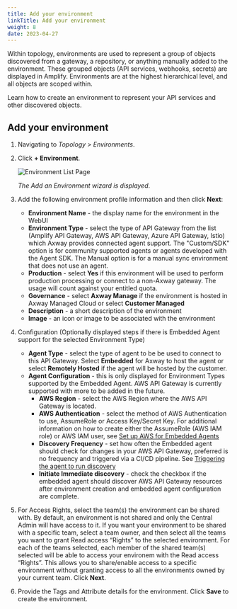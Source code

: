 ```yaml
---
title: Add your environment
linkTitle: Add your environment
weight: 8
date: 2023-04-27
---
```

Within topology, environments are used to represent a group of objects discovered from a gateway, a repository, or anything manually added to the environment.  These grouped objects (API services, webhooks, secrets) are displayed in Amplify. Environments are at the highest hierarchical level, and all objects are scoped within.

Learn how to create an environment to represent your API services and other discovered objects.

## Add your environment

1. Navigating to *Topology > Environments*.
2. Click **+ Environment**.

    ![Environment List Page](/Images/central/EnvironmentListPage.png)

    *The Add an Environment wizard is displayed*.

3. Add the following environment profile information and then click **Next**:

    * **Environment Name** - the display name for the environment in the WebUI
    * **Environment Type** - select the type of API Gateway from the list (Amplify API Gateway, AWS API Gateway, Azure API Gateway, Istio) which Axway provides connected agent support.  The "Custom/SDK" option is for community supported agents or agents developed with the Agent SDK.   The Manual option is for a manual sync environment that does not use an agent.
    * **Production** - select **Yes** if this environment will be used to perform production processing or connect to a non-Axway gateway. The usage will count against your entitled quota.
    * **Governance** - select **Axway Manage** if the environment is hosted in Axway Managed Cloud or select **Customer Managed**
    * **Description** - a short description of the environment
    * **Image** - an icon or image to be associated with the environment

4. Configuration (Optionally displayed steps if there is Embedded Agent support for the selected Environment Type)

    * **Agent Type** - select the type of agent to be be used to connect to this API Gateway.  Select **Embedded** for Axway to host the agent or select **Remotely Hosted** if the agent will be hosted by the customer.
    * **Agent Configuration** - this is only displayed for Environment Types supported by the Embedded Agent. AWS API Gateway is currently supported with more to be added in the future.  
         * **AWS Region** - select the AWS Region where the AWS API Gateway is located.
         * **AWS Authentication** - select the method of AWS Authentication to use, AssumeRole or Access Key/Secret Key. For additional information on how to create either the AssumeRole (AWS IAM role) or AWS IAM user, see [Set up AWS for Embedded Agents](https://docs.axway.com/bundle/amplify-central/page/docs/connect_manage_environ/connect_aws_gateway/embedded-aws-agent-setup/index.html)
         * **Discovery Frequency** - set how often the Embedded agent should check for changes in your AWS API Gateway, preferred is no frequency and triggered via a CI/CD pipeline. See [Triggering the agent to run discovery](https://docs.axway.com/bundle/amplify-central/page/docs/connect_manage_environ/connect_aws_gateway/deploy-embedded-agents/index.html#triggering-the-agent-to-run-discovery)
         * **Initiate Immediate discovery** - check the checkbox if the embedded agent should discover AWS API Gateway resources after environment creation and embedded agent configuration are complete.

5. For Access Rights, select the team(s) the environment can be shared with. By default, an environment is not shared and only the Central Admin will have access to it. If you want your environment to be shared with a specific team, select a team owner, and then select all the teams you want to grant Read access “Rights” to the selected environment. For each of the teams selected, each member of the shared team(s) selected will be able to access your environem with the Read access “Rights”. This allows you to share/enable access to a specific environment without granting access to all the environments owned by your current team. Click **Next**.

6. Provide the Tags and Attribute details for the environment. Click **Save** to create the environment.
